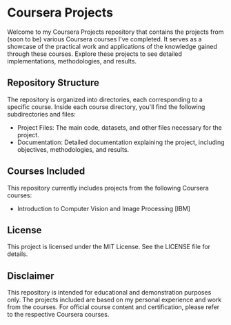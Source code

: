 # Coursera Projects
Welcome to my Coursera Projects repository that contains the projects from (soon to be) various Coursera courses I've completed. It serves as a showcase of the practical work and applications of the knowledge gained through these courses. Explore these projects to see detailed implementations, methodologies, and results.

## Repository Structure
The repository is organized into directories, each corresponding to a specific course. Inside each course directory, you'll find the following subdirectories and files:
- Project Files: The main code, datasets, and other files necessary for the project.
- Documentation: Detailed documentation explaining the project, including objectives, methodologies, and results.

## Courses Included
This repository currently includes projects from the following Coursera courses:
- Introduction to Computer Vision and Image Processing [IBM]

## License
This project is licensed under the MIT License. See the LICENSE file for details.

## Disclaimer
This repository is intended for educational and demonstration purposes only. The projects included are based on my personal experience and work from the courses. For official course content and certification, please refer to the respective Coursera courses.
